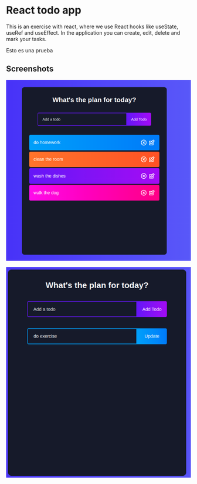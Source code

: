 # React todo app

This is an exercise with react, where we use React hooks like useState, useRef and useEffect.
In the application you can create, edit, delete and mark your tasks.

Esto es una prueba
## Screenshots

![alt text](./screenshots/todo-list.png)

![alt text](./screenshots/update-todo.png)

